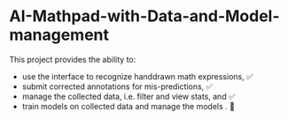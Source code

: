 # AI-Mathpad-with-Data-and-Model-management
This project provides the ability to:
- use the interface to recognize handdrawn math expressions, :white_check_mark: 
- submit corrected annotations for mis-predictions,          :white_check_mark:   
- manage the collected data, i.e. filter and view stats, and :white_check_mark:
- train models on collected data and manage the models .     🔲


